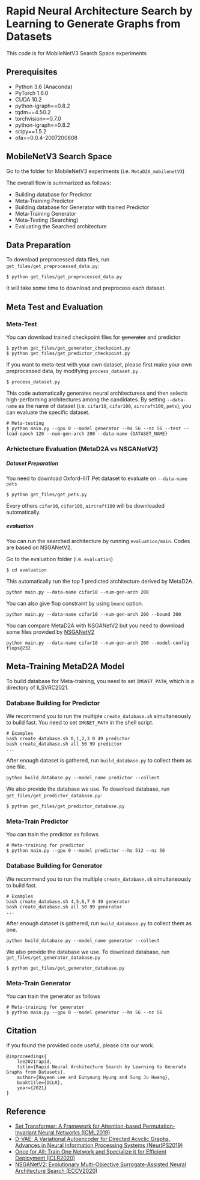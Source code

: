 # Rapid Neural Architecture Search by Learning to Generate Graphs from Datasets
This code is for MobileNetV3 Search Space experiments


## Prerequisites
- Python 3.6 (Anaconda)
- PyTorch 1.6.0
- CUDA 10.2
- python-igraph==0.8.2
- tqdm==4.50.2
- torchvision==0.7.0
- python-igraph==0.8.2
- scipy==1.5.2
- ofa==0.0.4-2007200808


## MobileNetV3 Search Space
Go to the folder for MobileNetV3 experiments (i.e. ```MetaD2A_mobilenetV3```)

The overall flow is summarized as follows:
- Building database for Predictor
- Meta-Training Predictor
- Building database for Generator with trained Predictor
- Meta-Training Generator
- Meta-Testing (Searching)
- Evaluating the Searched architecture


## Data Preparation
To download preprocessed data files, run ```get_files/get_preprocessed_data.py```: 
```shell script
$ python get_files/get_preprocessed_data.py
```
It will take some time to download and preprocess each dataset.


## Meta Test and Evaluation
### Meta-Test

You can download trained checkpoint files for ~~generator~~ and predictor
```shell script
$ python get_files/get_generator_checkpoint.py
$ python get_files/get_predictor_checkpoint.py
```

If you want to meta-test with your own dataset, please first make your own preprocessed data, 
by modifying  ```process_dataset.py``` .
```shell script
$ process_dataset.py
```

This code automatically generates neural architecturess and then 
selects high-performing architectures among the candidates.
By setting ```--data-name``` as the name of dataset (i.e. ```cifar10```, ```cifar100```, ```aircraft100```, ```pets```), 
you can evaluate the specific dataset.

```shell script
# Meta-testing
$ python main.py --gpu 0 --model generator --hs 56 --nz 56 --test --load-epoch 120 --num-gen-arch 200 --data-name {DATASET_NAME}
```

### Arhictecture Evaluation (MetaD2A vs NSGANetV2)
##### Dataset Preparation
You need to download Oxford-IIIT Pet dataset to evaluate on ```--data-name pets```
```shell script
$ python get_files/get_pets.py
```
Every others ```cifar10```, ```cifar100```, ```aircraft100``` will be downloaded automatically.

##### evaluation
You can run the searched architecture by running ```evaluation/main```. Codes are based on NSGANetV2.

Go to the evaluation folder (i.e. ```evaluation```)
```shell script
$ cd evaluation
```

This automatically run the top 1 predicted architecture derived by MetaD2A. 
```shell script
python main.py --data-name cifar10 --num-gen-arch 200
```
You can also give flop constraint by using ```bound``` option. 
```shell script
python main.py --data-name cifar10 --num-gen-arch 200 --bound 300
```

You can compare MetaD2A with NSGANetV2 
but you need to download some files provided 
by [NSGANetV2](https://github.com/human-analysis/nsganetv2)

```shell script
python main.py --data-name cifar10 --num-gen-arch 200 --model-config flops@232
```


## Meta-Training MetaD2A Model
To build database for Meta-training, you need to set ```IMGNET_PATH```, which is a directory of ILSVRC2021.

### Database Building for Predictor
We recommend you to run the multiple ```create_database.sh``` simultaneously to build fast. 
You need to set ```IMGNET_PATH``` in the shell script.
```shell script
# Examples
bash create_database.sh 0,1,2,3 0 49 predictor
bash create_database.sh all 50 99 predictor
...
```
After enough dataset is gathered, run ```build_database.py``` to collect them as one file. 
```shell script
python build_database.py --model_name predictor --collect
```

We also provide the database we use. To download database, run ```get_files/get_predictor_database.py```: 
```shell script
$ python get_files/get_predictor_database.py
```

### Meta-Train Predictor
You can train the predictor as follows
```shell script
# Meta-training for predictor
$ python main.py --gpu 0 --model predictor --hs 512 --nz 56 
```
### Database Building for Generator
We recommend you to run the multiple ```create_database.sh``` simultaneously to build fast.
```shell script
# Examples
bash create_database.sh 4,5,6,7 0 49 generator
bash create_database.sh all 50 99 generator
...
```
After enough dataset is gathered, run ```build_database.py``` to collect them as one. 
```shell script
python build_database.py --model_name generator --collect
```

We also provide the database we use. To download database, run ```get_files/get_generator_database.py``` 
```shell script
$ python get_files/get_generator_database.py
```


### Meta-Train Generator
You can train the generator as follows
```shell script
# Meta-training for generator
$ python main.py --gpu 0 --model generator --hs 56 --nz 56 
```



## Citation
If you found the provided code useful, please cite our work.
```
@inproceedings{
    lee2021rapid,
    title={Rapid Neural Architecture Search by Learning to Generate Graphs from Datasets},
    author={Hayeon Lee and Eunyoung Hyung and Sung Ju Hwang},
    booktitle={ICLR},
    year={2021}
}
```

## Reference
- [Set Transformer: A Framework for Attention-based Permutation-Invariant Neural Networks (ICML2019)](https://github.com/juho-lee/set_transformer)
- [D-VAE: A Variational Autoencoder for Directed Acyclic Graphs, Advances in Neural Information Processing Systems (NeurIPS2019)](https://github.com/muhanzhang/D-VAE)
- [Once for All: Train One Network and Specialize it for Efficient Deployment (ICLR2020)](https://github.com/mit-han-lab/once-for-all)
- [NSGANetV2: Evolutionary Multi-Objective Surrogate-Assisted Neural Architecture Search (ECCV2020)](https://github.com/human-analysis/nsganetv2)
